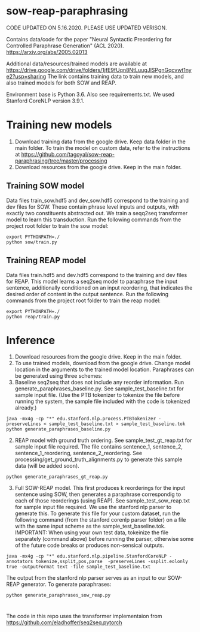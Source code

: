 # sow-reap-paraphrasing

CODE UPDATED ON 5.16.2020. PLEASE USE UPDATED VERISON. 

Contains data/code for the paper "Neural Syntactic Preordering for Controlled Paraphrase Generation" (ACL 2020).
https://arxiv.org/abs/2005.02013

Additional data/resources/trained models are available at https://drive.google.com/drive/folders/1jfE9fUqn8NtLuugJlSPgnGqcvwt1nye2?usp=sharing
The link contains training data to train new models, and also trained models for both SOW and REAP.

Environment base is Python 3.6. Also see requirements.txt. We used Stanford CoreNLP version 3.9.1.

# Training new models
1. Download training data from the google drive. Keep data folder in the main folder. To train the model on custom data, refer to the instructions at https://github.com/tagoyal/sow-reap-paraphrasing/tree/master/processing 
2. Download resources from the google drive. Keep in the main folder.

## Training SOW model
Data files train_sow.hdf5 and dev_sow.hdf5 correspond to the training and dev files for SOW. These contain phrase level inputs and outputs, with exactly two constituents abstracted out. We train a seqq2seq transformer model to learn this transduction. Run the following commands from the project root folder to train the sow model:

```
export PYTHONPATH=./
python sow/train.py
```

## Training REAP model
Data files train.hdf5 and dev.hdf5 correspond to the training and dev files for REAP. This model learns a seq2seq model to paraphrase the input sentence, additionally conditioned on an input reordering, that indicates the desired order of content in the output sentence. Run the following commands from the project root folder to train the reap model:

```
export PYTHONPATH=./
python reap/train.py
```

# Inference
1. Download resources from the google drive. Keep in the main folder.
2. To use trained models, download from the google drive. Change model location in the arguments to the trained model location.
Paraphrases can be generated using three schemes:
1. Baseline seq2seq that does not include any reorder information. Run generate_paraphrases_baseline.py. See sample_test_baseline.txt for sample input file. (Use the PTB tokenizer to tokenize the file before running the system, the sample file included with the code is tokenized already.)


```
java -mx4g -cp "*" edu.stanford.nlp.process.PTBTokenizer -preserveLines < sample_test_baseline.txt > sample_test_baseline.tok
python generate_paraphrases_baseline.py
```

2. REAP model with ground truth ordering. See sample_test_gt_reap.txt for sample input file required. The file contains sentence_1, sentence_2, sentence_1_reordering, sentence_2_reordering. See processing/get_ground_truth_alignments.py to generate this sample data (will be added soon).

```python generate_paraphrases_gt_reap.py```

3. Full SOW-REAP model. This first produces k reorderings for the input sentence using SOW, then generates a paraphrase correspondig to each of those reorderings (using REAP). 
See sample_test_sow_reap.txt for sample input file required. We use the stanford nlp parser to generate this. To generate this file for your custom dataset, run the following command (from the stanford corenlp parser folder) on a file with the same input scheme as the sample_test_baseline.tok. 
IMPORTANT: When using your own test data, tokeinize the file separately (command above) before running the parser, otherwise some of the future code breaks or produces non-sensical outputs. 

```
java -mx4g -cp "*" edu.stanford.nlp.pipeline.StanfordCoreNLP -annotators tokenize,ssplit,pos,parse  -preserveLines -ssplit.eolonly true -outputFormat text -file sample_test_baseline.txt
```

The output from the stanford nlp parser serves as an input to our SOW-REAP generator. To generate paraphrases: 

```python generate_paraphrases_sow_reap.py```


#
The code in this repo uses the transformer implementaion from https://github.com/eladhoffer/seq2seq.pytorch
